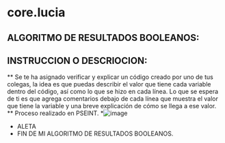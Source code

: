 # core.lucia
##  ALGORITMO DE RESULTADOS BOOLEANOS:
##  INSTRUCCION O DESCRIOCION:
** Se te ha asignado verificar y explicar un código creado por uno de tus colegas, la idea es que puedas describir el valor que tiene cada variable dentro del código, así como lo que se hizo en cada línea. Lo que se espera de ti es que agrega comentarios debajo de cada línea que muestra el valor que tiene la variable y una breve explicación de cómo se llega a ese valor.
** Proceso realizado en PSEINT.
*![image](https://github.com/luciaflortop/core.lucia/assets/132409270/75cd8ba5-8963-4dd3-bf2f-f9c3d8e339e4)
*  ALETA
*  FIN DE MI ALGORITMO DE  RESULTADOS BOOLEANOS.
